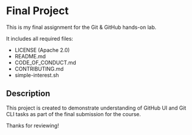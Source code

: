 # Final Project

This is my final assignment for the Git & GitHub hands-on lab.

It includes all required files:
- LICENSE (Apache 2.0)
- README.md
- CODE_OF_CONDUCT.md
- CONTRIBUTING.md
- simple-interest.sh

## Description

This project is created to demonstrate understanding of GitHub UI and Git CLI tasks as part of the final submission for the course.

Thanks for reviewing!
